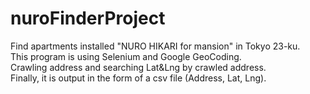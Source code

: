 # nuroFinderProject
Find apartments installed "NURO HIKARI for mansion" in Tokyo 23-ku.  
This program is using Selenium and Google GeoCoding.  
Crawling address and searching Lat&Lng by crawled address.  
Finally, it is output in the form of a csv file (Address, Lat, Lng).
